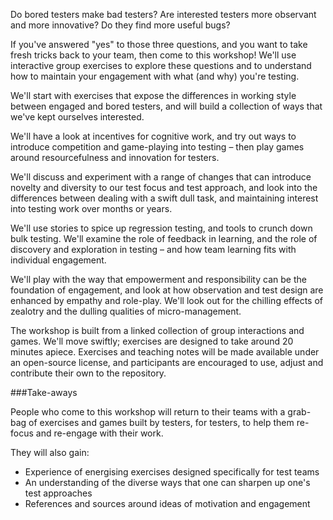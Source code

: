 Do bored testers make bad testers? Are interested testers more observant and more innovative? Do they find more useful bugs?

If you've answered "yes" to those three questions, and you want to take fresh tricks back to your team, then come to this workshop! We'll use interactive group exercises to explore these questions and to understand how to maintain your engagement with what (and why) you're testing.

We'll start with exercises that expose the differences in working style between engaged and bored testers, and will build a collection of ways that we've kept ourselves interested. 

We'll have a look at incentives for cognitive work, and try out ways to introduce competition and game-playing into testing – then play games around resourcefulness and innovation for testers.

We'll discuss and experiment with a range of changes that can introduce novelty and diversity to our test focus and test approach, and look into the differences between dealing with a swift dull task, and maintaining interest into testing work over months or years. 

We'll use stories to spice up regression testing, and tools to crunch down bulk testing. We'll examine the role of feedback in learning, and the role of discovery and exploration in testing – and how team learning fits with individual engagement. 

We'll play with the way that empowerment and responsibility can be the foundation of engagement, and look at how observation and test design are enhanced by empathy and role-play. We'll look out for the chilling effects of zealotry and the dulling qualities of micro-management.

The workshop is built from a linked collection of group interactions and games. We'll move swiftly; exercises are designed to take around 20 minutes apiece. Exercises and teaching notes will be made available under an open-source license, and participants are encouraged to use, adjust and contribute their own to the repository.

###Take-aways

People who come to this workshop will return to their teams with a grab-bag of exercises and games built by testers, for testers, to help them re-focus and re-engage with their work.

They will also gain:
- Experience of energising exercises designed specifically for test teams
- An understanding of the diverse ways that one can sharpen up one's test approaches
- References and sources around ideas of motivation and engagement
